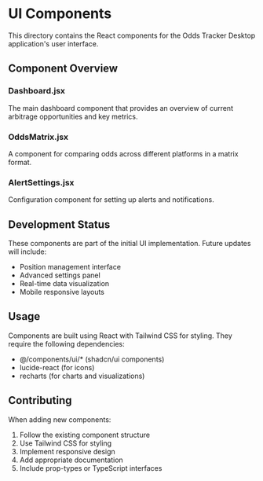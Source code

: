 # UI Components

This directory contains the React components for the Odds Tracker Desktop application's user interface.

## Component Overview

### Dashboard.jsx
The main dashboard component that provides an overview of current arbitrage opportunities and key metrics.

### OddsMatrix.jsx
A component for comparing odds across different platforms in a matrix format.

### AlertSettings.jsx
Configuration component for setting up alerts and notifications.

## Development Status

These components are part of the initial UI implementation. Future updates will include:

- Position management interface
- Advanced settings panel
- Real-time data visualization
- Mobile responsive layouts

## Usage

Components are built using React with Tailwind CSS for styling. They require the following dependencies:

- @/components/ui/* (shadcn/ui components)
- lucide-react (for icons)
- recharts (for charts and visualizations)

## Contributing

When adding new components:

1. Follow the existing component structure
2. Use Tailwind CSS for styling
3. Implement responsive design
4. Add appropriate documentation
5. Include prop-types or TypeScript interfaces